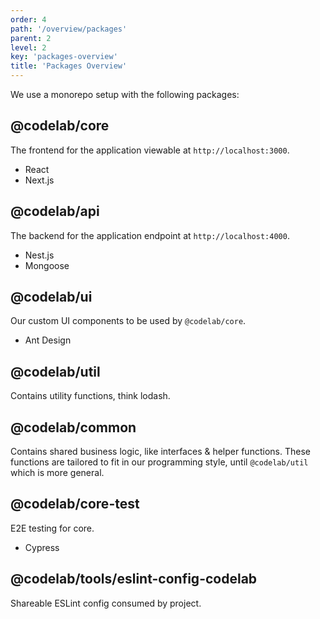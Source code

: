 ```yaml
---
order: 4
path: '/overview/packages'
parent: 2
level: 2
key: 'packages-overview'
title: 'Packages Overview'
---
```


We use a monorepo setup with the following packages:

## @codelab/core

The frontend for the application viewable at `http://localhost:3000`.

- React
- Next.js

## @codelab/api

The backend for the application endpoint at `http://localhost:4000`.

- Nest.js
- Mongoose

## @codelab/ui

Our custom UI components to be used by `@codelab/core`.

- Ant Design

## @codelab/util

Contains utility functions, think lodash.

## @codelab/common

Contains shared business logic, like interfaces & helper functions. These functions are tailored to fit in our programming style, until `@codelab/util` which is more general.

## @codelab/core-test

E2E testing for core.

- Cypress

## @codelab/tools/eslint-config-codelab

Shareable ESLint config consumed by project.
